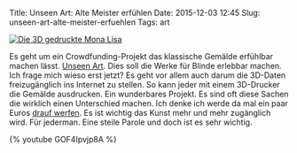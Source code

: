 Title: Unseen Art: Alte Meister erfühlen
Date: 2015-12-03 12:45
Slug: unseen-art-alte-meister-erfuehlen
Tags: art

[![Die 3D gedruckte Mona Lisa]({static}/images/unseen_art.jpg)](http://www.unseenart.org/)

Es geht um ein Crowdfunding-Projekt das klassische Gemälde erfühlbar machen lässt. [Unseen Art](http://www.unseenart.org/). Dies soll die Werke für Blinde erlebbar machen. Ich frage mich wieso erst jetzt? Es geht vor allem auch darum die 3D-Daten freizugänglich ins Internet zu stellen. So kann jeder mit einem 3D-Drucker die Gemälde ausdrucken. Ein wunderbares Projekt. Es sind oft diese Sachen die wirklich einen Unterschied machen. Ich denke ich werde da mal ein paar Euros [drauf werfen](https://www.indiegogo.com/projects/unseen-art-experiencing-art-for-the-first-time#/). Es ist wichtig das Kunst mehr und mehr zugänglich wird. Für jederman. Eine steile Parole und doch ist es sehr wichtig.

{% youtube GOF4Ipvjp8A %}
